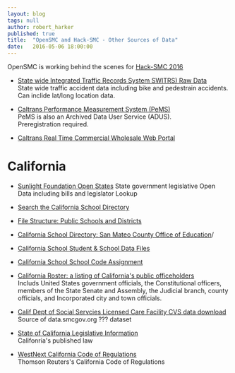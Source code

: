 ```yaml
---
layout: blog
tags: null
author: robert_harker
published: true
title:  "OpenSMC and Hack-SMC - Other Sources of Data"
date:   2016-05-06 18:00:00
---
```


OpenSMC is working behind the scenes for [Hack-SMC 2016](https:hack-smc.org)

* [State wide Integrated Traffic Records System
SWITRS) Raw Data](http://iswitrs.chp.ca.gov/Reports/jsp/RawData.jsp)  
  State wide traffic accident data including bike and pedestrain accidents.  
  Can inclide lat/long location data.

* [Caltrans Performance Measurement System (PeMS)](http://pems.dot.ca.gov/)  
  PeMS is also an Archived Data User Service (ADUS).  
  Preregistration required.

* [Caltrans Real Time Commercial Wholesale Web Portal](http://www.dot.ca.gov/cwwp/)


# California

* [Sunlight Foundation Open States](http://tryit.sunlightfoundation.com/openstates) 
  State government legislative Open Data including bills and legislator Lookup

* [Search the California School Directory](http://www.cde.ca.gov/re/sd/index.asp)

* [File Structure: Public Schools and Districts](http://www.cde.ca.gov/ds/si/ds/fspubschls.asp)

* [California School Directory: San Mateo County Office of Education](http://www.cde.ca.gov/re/sd/details.asp?cds=41104130000000&public=Y)/

* [California School Student & School Data Files](http://www.cde.ca.gov/ds/sd/sd/)

* [California School School Code Assignment](http://www.cde.ca.gov/ds/si/ds/cdsassignment.asp)

* [California Roster: a listing of California's public officeholders](http://www.sos.ca.gov/administration/california-roster/)  
Includs United States government officials, the Constitutional officers, members of the State Senate and Assembly, the Judicial branch, county officials, and Incorporated city and town officials.

* [Calif Dept of Social Servcies Licensed Care Facility CVS data download](https://secure.dss.ca.gov/CareFacilitySearch/Home/DownloadData)  
Source of data.smcgov.org ??? dataset

* [State of California Legislative Information](https://leginfo.legislature.ca.gov/faces/codes.xhtml)  
Califonria's published law

* [WestNext  California Code of Regulations](https://govt.westlaw.com/calregs/index)  
Thomson Reuters's California Code of Regulations

